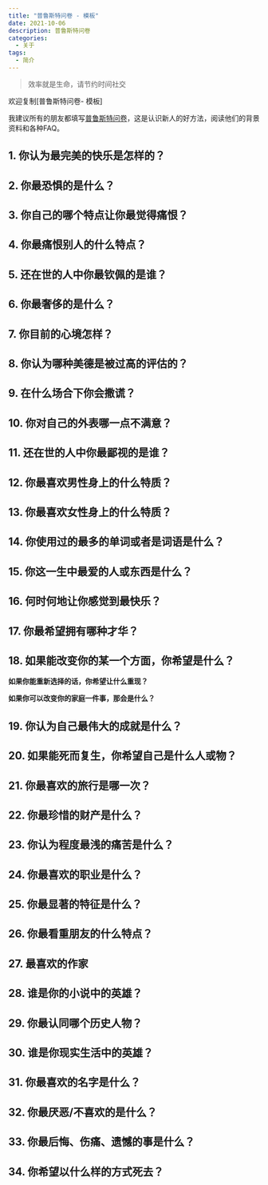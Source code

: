 ```yaml
---
title: "普鲁斯特问卷 - 模板"
date: 2021-10-06
description: 普鲁斯特问卷
categories:
  - 关于
tags:
  - 简介
---
```


> 效率就是生命，请节约时间社交

欢迎复制[普鲁斯特问卷- 模板]

我建议所有的朋友都填写[普鲁斯特问卷](https://en.wikipedia.org/wiki/Proust_Questionnaire)，这是认识新人的好方法，阅读他们的背景资料和各种FAQ。


## 1. 你认为最完美的快乐是怎样的？

## 2. 你最恐惧的是什么？

## 3. 你自己的哪个特点让你最觉得痛恨？

## 4. 你最痛恨别人的什么特点？

## 5. 还在世的人中你最钦佩的是谁？

## 6. 你最奢侈的是什么？

## 7. 你目前的心境怎样？

## 8. 你认为哪种美德是被过高的评估的？

## 9. 在什么场合下你会撒谎？

## 10. 你对自己的外表哪一点不满意？

## 11. 还在世的人中你最鄙视的是谁？

## 12. 你最喜欢男性身上的什么特质？

## 13. 你最喜欢女性身上的什么特质？

## 14. 你使用过的最多的单词或者是词语是什么？

## 15. 你这一生中最爱的人或东西是什么？

## 16. 何时何地让你感觉到最快乐？

## 17. 你最希望拥有哪种才华？

## 18. 如果能改变你的某一个方面，你希望是什么？

**如果你能重新选择的话，你希望让什么重现？**

**如果你可以改变你的家庭一件事，那会是什么？**

## 19. 你认为自己最伟大的成就是什么？

## 20. 如果能死而复生，你希望自己是什么人或物？

## 21. 你最喜欢的旅行是哪一次？

## 22. 你最珍惜的财产是什么？

## 23. 你认为程度最浅的痛苦是什么？

## 24. 你最喜欢的职业是什么？

## 25. 你最显著的特征是什么？

## 26. 你最看重朋友的什么特点？

## 27. 最喜欢的作家

## 28. 谁是你的小说中的英雄？

## 29. 你最认同哪个历史人物？

## 30. 谁是你现实生活中的英雄？

## 31. 你最喜欢的名字是什么？

## 32. 你最厌恶/不喜欢的是什么？

## 33. 你最后悔、伤痛、遗憾的事是什么？

## 34. 你希望以什么样的方式死去？

